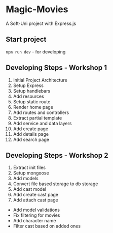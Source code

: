 # Magic-Movies
A Soft-Uni project with Express.js

## Start project
`npm run dev` - for developing

## Developing Steps - Workshop 1
1. Initial Project Architecture
2. Setup Express
3. Setup handlebars
4. Add resources
5. Setup static route
6. Render home page
7. Add routes and controllers
8. Extract partial template
9. Add service and data layers
10. Add create page
11. Add details page
12. Add search page

## Developing Steps - Workshop 2
1. Extract init files
2. Setup mongoose
3. Add models
4. Convert file based storage to db storage
5. Add cast model
6. Add create cast page
7. Add attach cast page



* Add model validations
* Fix filtering for movies
* Add character name
* Filter cast based on added ones